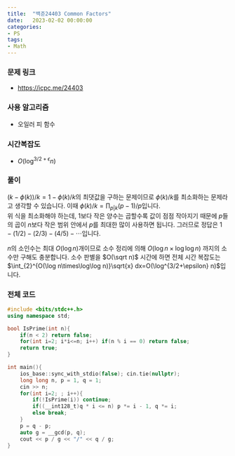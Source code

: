 ```yaml
---
title:  "백준24403 Common Factors"
date:   2023-02-02 00:00:00
categories:
- PS
tags:
- Math
---
```


### 문제 링크
* https://icpc.me/24403

### 사용 알고리즘
* 오일러 피 함수

### 시간복잡도
* $O(\log^{3/2+\epsilon} n)$

### 풀이
$(k-\phi(k)) / k = 1 - \phi(k)/k$의 최댓값을 구하는 문제이므로 $\phi(k)/k$를 최소화하는 문제라고 생각할 수 있습니다. 이때 $\phi(k)/k = \prod_{p\vert k}(p-1)/p$입니다.<br>
위 식을 최소화해야 하는데, 1보다 작은 양수는 곱할수록 값이 점점 작아지기 때문에 $p$들의 곱이 $n$보다 작은 범위 안에서 $p$를 최대한 많이 사용하면 됩니다. 그러므로 정답은 $1 - (1/2) - (2/3) - (4/5) - \cdots$입니다.

$n$의 소인수는 최대 $O(\log n)$개이므로 소수 정리에 의해 $O(\log n \times \log \log n)$ 까지의 소수만 구해도 충분합니다. 소수 판별을 $O(\sqrt n)$ 시간에 하면 전체 시간 복잡도는 $\int_{2}^{O(\log n\times\log\log n)}\sqrt{x} dx=O(\log^{3/2+\epsilon} n)$입니다.

### 전체 코드
```cpp
#include <bits/stdc++.h>
using namespace std;

bool IsPrime(int n){
    if(n < 2) return false;
    for(int i=2; i*i<=n; i++) if(n % i == 0) return false;
    return true;
}

int main(){
    ios_base::sync_with_stdio(false); cin.tie(nullptr);
    long long n, p = 1, q = 1;
    cin >> n;
    for(int i=2; ; i++){
        if(!IsPrime(i)) continue;
        if((__int128_t)q * i <= n) p *= i - 1, q *= i;
        else break;
    }
    p = q - p;
    auto g = __gcd(p, q);
    cout << p / g << "/" << q / g;
}
```

